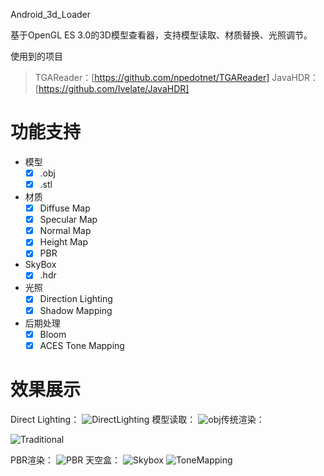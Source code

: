 Android_3d_Loader

基于OpenGL ES 3.0的3D模型查看器，支持模型读取、材质替换、光照调节。

使用到的项目

> TGAReader：[https://github.com/npedotnet/TGAReader]
> JavaHDR：[https://github.com/Ivelate/JavaHDR]

# 功能支持

- 模型
  - [x] .obj
  - [x] .stl
- 材质
  - [x] Diffuse Map
  - [x] Specular Map
  - [x] Normal Map
  - [x] Height Map
  - [x] PBR
- SkyBox
  - [x] .hdr
- 光照
  - [x] Direction Lighting
  - [x] Shadow Mapping
- 后期处理
  - [x] Bloom
  - [x] ACES Tone Mapping

# 效果展示

Direct Lighting：
![DirectLighting](http://sfive233.gitee.io/img/direct_lighting.png "DirectLighting")
模型读取：
![obj](http://sfive233.gitee.io/img/obj.gif "obj")传统渲染：

![Traditional](http://sfive233.gitee.io/img/traditional.png "Traditional")

PBR渲染：
![PBR](http://sfive233.gitee.io/img/pbr.png "PBR")
天空盒：
![Skybox](http://sfive233.gitee.io/img/skybox.gif "Skybox")
![ToneMapping](http://sfive233.gitee.io/img/tone_mapping.gif "ToneMapping")